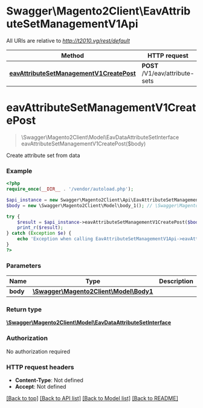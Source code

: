 # Swagger\Magento2Client\EavAttributeSetManagementV1Api

All URIs are relative to *http://t2010.vg/rest/default*

Method | HTTP request | Description
------------- | ------------- | -------------
[**eavAttributeSetManagementV1CreatePost**](EavAttributeSetManagementV1Api.md#eavAttributeSetManagementV1CreatePost) | **POST** /V1/eav/attribute-sets | 


# **eavAttributeSetManagementV1CreatePost**
> \Swagger\Magento2Client\Model\EavDataAttributeSetInterface eavAttributeSetManagementV1CreatePost($body)



Create attribute set from data

### Example
```php
<?php
require_once(__DIR__ . '/vendor/autoload.php');

$api_instance = new Swagger\Magento2Client\Api\EavAttributeSetManagementV1Api();
$body = new \Swagger\Magento2Client\Model\body_1(); // \Swagger\Magento2Client\Model\Body1 | 

try {
    $result = $api_instance->eavAttributeSetManagementV1CreatePost($body);
    print_r($result);
} catch (Exception $e) {
    echo 'Exception when calling EavAttributeSetManagementV1Api->eavAttributeSetManagementV1CreatePost: ', $e->getMessage(), PHP_EOL;
}
?>
```

### Parameters

Name | Type | Description  | Notes
------------- | ------------- | ------------- | -------------
 **body** | [**\Swagger\Magento2Client\Model\Body1**](../Model/body_1.md)|  | [optional]

### Return type

[**\Swagger\Magento2Client\Model\EavDataAttributeSetInterface**](../Model/EavDataAttributeSetInterface.md)

### Authorization

No authorization required

### HTTP request headers

 - **Content-Type**: Not defined
 - **Accept**: Not defined

[[Back to top]](#) [[Back to API list]](../../README.md#documentation-for-api-endpoints) [[Back to Model list]](../../README.md#documentation-for-models) [[Back to README]](../../README.md)

